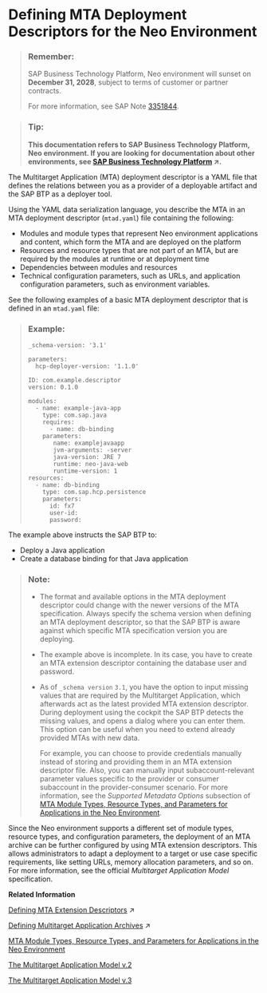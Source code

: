 <!-- loioef90452321f84b43af8d14d4012aefe0 -->

# Defining MTA Deployment Descriptors for the Neo Environment

> ### Remember:  
> SAP Business Technology Platform, Neo environment will sunset on **December 31, 2028**, subject to terms of customer or partner contracts.
> 
> For more information, see SAP Note [3351844](https://me.sap.com/notes/3351844).

> ### Tip:  
> **This documentation refers to SAP Business Technology Platform, Neo environment. If you are looking for documentation about other environments, see [SAP Business Technology Platform](https://help.sap.com/viewer/65de2977205c403bbc107264b8eccf4b/Cloud/en-US/6a2c1ab5a31b4ed9a2ce17a5329e1dd8.html "SAP Business Technology Platform (SAP BTP) is an integrated offering comprised of the following technology portfolios: application development; process automation; integration; data, analytics, and enterprise planning; artificial intelligence. The platform offers users the ability to turn data into business value, compose end-to-end business processes, connect entire IT landscapes, and personalize, build and extend SAP applications. This reduces the overall total cost of ownership maintaining SAP landscapes and third-party software across end-to-end business processes.") :arrow_upper_right:.**

The Multitarget Application \(MTA\) deployment descriptor is a YAML file that defines the relations between you as a provider of а deployable artifact and the SAP BTP as a deployer tool.

Using the YAML data serialization language, you describe the MTA in an MTA deployment descriptor \(`mtad.yaml`\) file containing the following:

-   Modules and module types that represent Neo environment applications and content, which form the MTA and are deployed on the platform
-   Resources and resource types that are not part of an MTA, but are required by the modules at runtime or at deployment time
-   Dependencies between modules and resources
-   Technical configuration parameters, such as URLs, and application configuration parameters, such as environment variables.

See the following examples of a basic MTA deployment descriptor that is defined in an `mtad.yaml` file:

> ### Example:  
> ```
> _schema-version: '3.1'
> 
> parameters:
>   hcp-deployer-version: '1.1.0'
>   
> ID: com.example.descriptor
> version: 0.1.0
> 
> modules:
>   - name: example-java-app
>     type: com.sap.java
>     requires:
>       - name: db-binding
>     parameters:
>        name: examplejavaapp
>        jvm-arguments: -server
>        java-version: JRE 7
>        runtime: neo-java-web
>        runtime-version: 1
> resources:
>   - name: db-binding
>     type: com.sap.hcp.persistence
>     parameters:
>       id: fx7
>       user-id:
>       password:
> ```

The example above instructs the SAP BTP to:

-   Deploy a Java application
-   Create a database binding for that Java application

> ### Note:  
> -   The format and available options in the MTA deployment descriptor could change with the newer versions of the MTA specification. Always specify the schema version when defining an MTA deployment descriptor, so that the SAP BTP is aware against which specific MTA specification version you are deploying.
> -   The example above is incomplete. In its case, you have to create an MTA extension descriptor containing the database user and password.
> -   As of `_schema version` `3.1`, you have the option to input missing values that are required by the Multitarget Application, which afterwards act as the latest provided MTA extension descriptor. During deployment using the cockpit the SAP BTP detects the missing values, and opens a dialog where you can enter them. This option can be useful when you need to extend already provided MTAs with new data.
> 
>     For example, you can choose to provide credentials manually instead of storing and providing them in an MTA extension descriptor file. Also, you can manually input subaccount-relevant parameter values specific to the provider or consumer subaccount in the provider-consumer scenario. For more information, see the *Supported Metadata Options* subsection of [MTA Module Types, Resource Types, and Parameters for Applications in the Neo Environment](mta-module-types-resource-types-and-parameters-for-applications-in-the-neo-environment-f1caa87.md).

Since the Neo environment supports a different set of module types, resource types, and configuration parameters, the deployment of an MTA archive can be further configured by using MTA extension descriptors. This allows administrators to adapt a deployment to a target or use case specific requirements, like setting URLs, memory allocation parameters, and so on. For more information, see the official *Multitarget Application Model* specification.

**Related Information**  


[Defining MTA Extension Descriptors](https://help.sap.com/viewer/65de2977205c403bbc107264b8eccf4b/Cloud/en-US/50df803465324d36851c79fd07e8972c.html "") :arrow_upper_right:

[Defining Multitarget Application Archives](https://help.sap.com/viewer/65de2977205c403bbc107264b8eccf4b/Cloud/en-US/33a0e0eb1e4a47b3af52596b87fd2cef.html "You package the MTA deployment descriptor and module binaries in an MTA archive. You can manually do so as described below, or alternatively use the Cloud MTA Build tool.") :arrow_upper_right:

[MTA Module Types, Resource Types, and Parameters for Applications in the Neo Environment](mta-module-types-resource-types-and-parameters-for-applications-in-the-neo-environment-f1caa87.md)

[The Multitarget Application Model v.2](http://go.sap.com/documents/2016/06/e2f618e4-757c-0010-82c7-eda71af511fa.html)

[The Multitarget Application Model v.3](https://www.sap.com/documents/2021/09/66d96898-fa7d-0010-bca6-c68f7e60039b.html)

